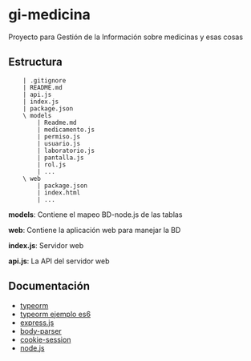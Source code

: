 # gi-medicina
Proyecto para Gestión de la Información sobre medicinas y esas cosas

## Estructura
```
    | .gitignore
    | README.md
    | api.js
    | index.js
    | package.json
    \ models
        | Readme.md
        | medicamento.js
        | permiso.js
        | usuario.js
        | laboratorio.js
        | pantalla.js
        | rol.js
        | ...
    \ web
        | package.json
        | index.html
        | ...
```

**models**: Contiene el mapeo BD-node.js de las tablas

**web**: Contiene la aplicación web para manejar la BD

**index.js**: Servidor web

**api.js**: La API del servidor web

## Documentación

 - [typeorm](https://github.com/typeorm/typeorm)
 - [typeorm ejemplo es6](https://github.com/typeorm/javascript-example/tree/master/src/app3-es6)
 - [express.js](http://expressjs.com/en/4x/api.html)
 - [body-parser](http://expressjs.com/en/resources/middleware/body-parser.html)
 - [cookie-session](http://expressjs.com/en/resources/middleware/cookie-session.html)
 - [node.js](https://nodejs.org/api/)
